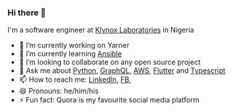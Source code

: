### Hi there 👋

<!--
**ConfidenceYobo/ConfidenceYobo** is a ✨ _special_ ✨ repository because its `README.md` (this file) appears on your GitHub profile.-->

I'm a software engineer at [Klynox Laboratories](https://web.facebook.com/klynoxlabs) in Nigeria

- 🔭 I’m currently working on Yarner
- 🌱 I’m currently learning [Ansible](https://www.ansible.com/)
- 👯 I’m looking to collaborate on any open source project
- 💬 Ask me about [Python](https://python.org), [GraphQL](http://graphql.org), [AWS](http://aws.amazon.com), [Flutter](https://flutter.dev) and [Typescript](https://www.typescriptlang.org/)
- 📫 How to reach me: [LinkedIn](https://www.linkedin.com/in/confidenceyobo/), [FB](https://fb.me/confiyobo), 
- 😄 Pronouns: he/him/his
- ⚡ Fun fact: Quora is my favourite social media platform
